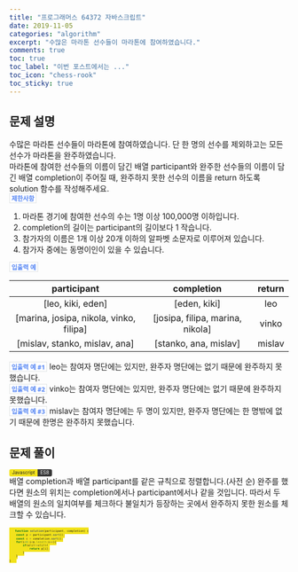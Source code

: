 ```yaml
---
title: "프로그래머스 64372 자바스크립트"
date: 2019-11-05
categories: "algorithm"
excerpt: "수많은 마라톤 선수들이 마라톤에 참여하였습니다."
comments: true
toc: true 
toc_label: "이번 포스트에서는 ..." 
toc_icon: "chess-rook"
toc_sticky: true
---
```


## 문제 설명
수많은 마라톤 선수들이 마라톤에 참여하였습니다. 단 한 명의 선수를 제외하고는 모든 선수가 마라톤을 완주하였습니다.

마라톤에 참여한 선수들의 이름이 담긴 배열 participant와 완주한 선수들의 이름이 담긴 배열 completion이 주어질 때, 완주하지 못한 선수의 이름을 return 하도록 solution 함수를 작성해주세요.

`제한사항`
1. 마라톤 경기에 참여한 선수의 수는 1명 이상 100,000명 이하입니다.
2. completion의 길이는 participant의 길이보다 1 작습니다.
3. 참가자의 이름은 1개 이상 20개 이하의 알파벳 소문자로 이루어져 있습니다.
4. 참가자 중에는 동명이인이 있을 수 있습니다.

`입출력 예`

|      <center>participant</center>       |   <center>completion</center>    | <center>return</center> |
| :-------------------------------------: | :------------------------------: | :---------------------: |
|   <center>[leo, kiki, eden]</center>    |           [eden, kiki]           |           leo           |
| [marina, josipa, nikola, vinko, filipa] | [josipa, filipa, marina, nikola] |          vinko          |
|      [mislav, stanko, mislav, ana]      |      [stanko, ana, mislav]       |         mislav          |

`입출력 예 #1`
leo는 참여자 명단에는 있지만, 완주자 명단에는 없기 때문에 완주하지 못했습니다.

`입출력 예 #2`
vinko는 참여자 명단에는 있지만, 완주자 명단에는 없기 때문에 완주하지 못했습니다.

`입출력 예 #3`
mislav는 참여자 명단에는 두 명이 있지만, 완주자 명단에는 한 명밖에 없기 때문에 한명은 완주하지 못했습니다.

## 문제 풀이
<a class="Javascript">Javascript</a><a class="Javascriptver">ES8</a>

배열 completion과 배열 participant를 같은 규칙으로 정렬합니다.(사전 순) 완주를 했다면 원소의 위치는 completion에서나 participant에서나 같을 것입니다. 따라서 두 배열의 원소의 일치여부를 체크하다 불일치가 등장하는 곳에서 완주하지 못한 원소를 체크할 수 있습니다.

~~~javascript
function solution(participant, completion) {
    const p = participant.sort();
    const c = completion.sort();
    for(i=0;i<p.length;i++){
        if(p[i]!=c[i]){
            return p[i];
        }
    }
}
~~~
<style>
blockquote{
    border-left: 0.25em solid #266477;
}
</style>
<style>
.page__content h1,
.page__content h2
{
    padding-bottom: 0.5em;
    border-bottom: 1px solid #89ddff;
}
</style>

<style>
    p{
        margin-block-start: 0em;
        margin-block-end: 0em;
        margin-inline-start: 0px;
        margin-inline-end: 0px;
        margin-top:0px;
        margin-bottom: 0px;
    }
</style>
<style>
        .MySQL {
            display: inline;
            padding-left: 5px;
            padding-right: 5px;
            padding-top: 1px;
            padding-bottom: 2px;
            font-size: 0.6em;
            text-align: center;
            background-color: #52809c;
            color: #f8fafc;
            border-top-left-radius: 3px;
            border-bottom-left-radius: 3px;
            content: "MySQL"
        }

        .MySQLver {
            display: inline;
            padding-left: 5px;
            padding-right: 5px;
            padding-top: 1px;
            padding-bottom: 2px;
            font-size: 0.6em;
            text-align: center;
            background-color: #f8981d;
            color: #f8fafc;
            border-top-right-radius: 3px;
            border-bottom-right-radius: 3px;
        }
</style>
<style>
        .Javascript {
            display: inline;
            padding-left: 5px;
            padding-right: 5px;
            padding-top: 1px;
            padding-bottom: 2px;
            font-size: 0.6em;
            text-align: center;
            background-color: #f2e21b;
            color: #222;
            border-top-left-radius: 3px;
            border-bottom-left-radius: 3px;
        }

        .Javascriptver {
            display: inline;
            padding-left: 5px;
            padding-right: 5px;
            padding-top: 1px;
            padding-bottom: 2px;
            font-size: 0.6em;
            text-align: center;
            background-color: #000000c7;
            color: #f8fafc;
            border-top-right-radius: 3px;
            border-bottom-right-radius: 3px;
        }
</style>
<style>
        .PHP {
            display: inline;
            padding-left: 5px;
            padding-right: 5px;
            padding-top: 1px;
            padding-bottom: 2px;
            font-size: 0.6em;
            text-align: center;
            background-color: #777bb3;
            color: #f8fafc;
            border-top-left-radius: 3px;
            border-bottom-left-radius: 3px;
            content: "MySQL"
        }

        .PHPver {
            display: inline;
            padding-left: 5px;
            padding-right: 5px;
            padding-top: 1px;
            padding-bottom: 2px;
            font-size: 0.6em;
            text-align: center;
            background-color: #000000c7;
            color: #f8fafc;
            border-top-right-radius: 3px;
            border-bottom-right-radius: 3px;
        }
</style>
<style>
        .Python {
            display: inline;
            padding-left: 5px;
            padding-right: 5px;
            padding-top: 1px;
            padding-bottom: 2px;
            font-size: 0.6em;
            text-align: center;
            background-color: #0277bd;
            color: #f8fafc;
            border-top-left-radius: 3px;
            border-bottom-left-radius: 3px;
        }

        .Pythonver {
            display: inline;
            padding-left: 5px;
            padding-right: 5px;
            padding-top: 1px;
            padding-bottom: 2px;
            font-size: 0.6em;
            text-align: center;
            background-color: #ffc107;
            color: #f8fafc;
            border-top-right-radius: 3px;
            border-bottom-right-radius: 3px;
        }
</style>
<style>
.page h1:before {
    padding-right: 0.3em;
    color: #9ddcff;
    content: "/";
}

.page h2:before {
    padding-right: 0.3em;
    color: #9ddcff;
    content: "//";
}

.page h3:before {
    padding-right: 0.3em;
    color: #9ddcff;
    content: "///";
}

.page h4:before {
    padding-right: 0.3em;
    color: #9ddcff;
    content: "////";
}

p>code,
a>code,
li>code,
figcaption>code,
td>code {
    padding-left: 0.18rem;
    padding-right: 0.18rem;
    padding-top: 0.09rem;
    font-size: 0.8em;
    background: #fff;
    color: #5283f3;
    border: solid 1px #e1e4e5;
    border-radius: 0px;
    font-family: open sans,clear sans,helvetica neue,Helvetica,Arial,sans-serif;
    font-weight: bold;
}
</style>

